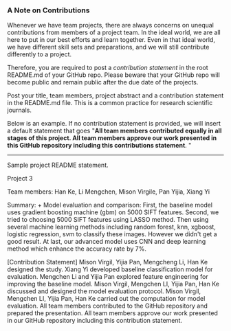 ### A Note on Contributions

Whenever we have team projects, there are always concerns on unequal contributions from members of a project team. In the ideal world, we are all here to put in our best efforts and learn together. Even in that ideal world, we have different skill sets and preparations, and we will still contribute differently to a project. 

Therefore, you are required to post a *contribution statement* in the root README.md of your GitHub repo. Please beware that your GitHub repo will become public and remain public after the due date of the projects. 

Post your title, team members, project abstract and a contribution statement in the README.md file.  This is a common practice for research scientific journals. 

Below is an example. If no contribution statement is provided, we will insert a default statement that goes "**All team members contributed equally in all stages of this project. All team members approve our work presented in this GitHub repository including this contributions statement**. "

---
Sample project README statement.

Project 3

Team members: Han Ke, Li Mengchen, Mison Virgile, Pan Yijia, Xiang Yi

Summary: + Model evaluation and comparison: First, the baseline model uses gradient boosting machine (gbm) on 5000 SIFT features. Second, we tried to choosing 5000 SIFT features using LASSO method. Then using several machine learning methods including random forest, knn, xgboost, logistic regression, svm to classify these images. However we didn't get a good result. At last, our advanced model uses CNN and deep learning method which enhance the accuracy rate by 7%.

[Contribution Statement] Mison Virgil, Yijia Pan, Mengcheng Li, Han Ke designed the study. Xiang Yi developed baseline classification model for evaluation. Mengchen Li and Yijia Pan explored feature engineering for improving the baseline model. Mison Virgil, Mengchen LI, Yijia Pan, Han Ke discussed and designed the model evaluation protocol. Mison Virgil, Mengchen LI, Yijia Pan, Han Ke carried out the computation for model evaluation. All team members contributed to the GitHub repository and prepared the presentation. All team members approve our work presented in our GitHub repository including this contribution statement.
